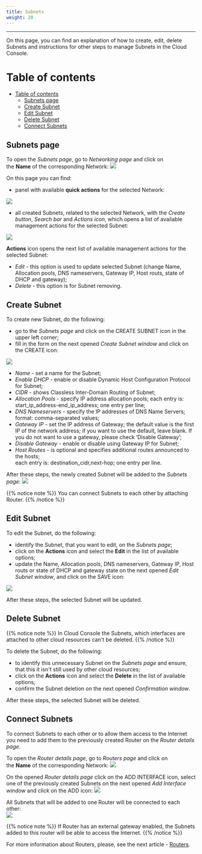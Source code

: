 ```yaml
---
title: Subnets
weight: 20
---
```

___
On this page, you can find an explanation of how to create, edit, delete Subnets and instructions for other steps to manage Subnets in the Cloud Console.

# Table of contents
- [Table of contents](#table-of-contents)
  - [Subnets page](#subnets-page)
  - [Create Subnet](#create-subnet)
  - [Edit Subnet](#edit-subnet)
  - [Delete Subnet](#delete-subnet)
  - [Connect Subnets](#connect-subnets)

## Subnets page
To open the *Subnets page*, go to *Networking page* and click on the **Name** of the corresponding Network:
![](../../../assets/images/networks/4.png?classes=border,shadow) 

On this page you can find:
- panel with available **quick actions** for the selected Network:
 
![](../../../assets/images/networks/net-14.png?width=25pc&classes=border,shadow)  

- all created Subnets, related to the selected Network, with the *Create button*, *Search bar* and *Actions icon*, which opens a list of available management actions for the selected Subnet:

![](../../../assets/images/networks/7.png?classes=border,shadow) 

**Actions** icon opens the next list of available management actions for the selected Subnet:
- *Edit* - this option is used to update selected Subnet (change Name, Allocation pools, DNS nameservers, Gateway IP, Host routs, state of DHCP and gateway); 
- *Delete* - this option is for Subnet removing.

## Create Subnet

To create new Subnet, do the following:
- go to the *Subnets page* and click on the CREATE SUBNET icon in the upper left corner;
- fill in the form on the next opened *Create Subnet* *window* and click on the CREATE icon:

![](../../../assets/images/networks/6.png?width=35pc&classes=border,shadow)
  - *Name* - set a name for the Subnet;
  - *Enable DHCP* - enable or disable Dynamic Host Configuration Protocol for Subnet;
  - *CIDR* - shows Classless Inter-Domain Routing of Subnet;
  - *Allocation Pools* - specify IP address allocation pools; each entry is: start_ip_address-end_ip_address; one entry per line;
  - *DNS Nameservers* - specify the IP addresses of DNS Name Servers; format: comma-separated values;
  - *Gateway IP* - set the IP address of Gateway; the default value is the first IP of the network address; if you want to use the default, leave blank. If you do not want to use a gateway, please check ‘Disable Gateway’;
  - *Disable Gateway* - enable or disable using Gateway IP for Subnet;
  - *Host Routes* - is optional and specifies additional routes announced to the hosts;  
  each entry is: destination_cidr,next-hop; one entry per line.

After these steps, the newly created Subnet will be added to the *Subnets page*:
![](../../../assets/images/networks/16.png?classes=border,shadow)

{{% notice note %}}
You can connect Subnets to each other by attaching Router.
{{% /notice %}}

## Edit Subnet
To edit the Subnet, do the following:
- identify the Subnet, that you want to edit, on the *Subnets page*;
- click on the **Actions** icon and select the **Edit** in the list of available options;
- update the Name, Allocation pools, DNS nameservers, Gateway IP, Host routs or state of DHCP and gateway state on the next opened *Edit Subnet window*, and click on the SAVE icon:

![](../../../assets/images/networks/8.png?width=35pc&classes=border,shadow)

After these steps, the selected Subnet will be updated.

## Delete Subnet

{{% notice note %}}
In Cloud Console the Subnets, which interfaces are attached to other cloud resources can't be deleted.
{{% /notice %}}

To delete the Subnet, do the following:
- to identify this unnecessary Subnet on the *Subnets page* and ensure, that this it isn't still used by other cloud resources;
- click on the **Actions** icon and select the **Delete** in the list of available options;
- confirm the Subnet deletion on the next opened *Confirmation window*.  

After these steps, the selected Subnet will be deleted.   

## Connect Subnets 
To connect Subnets to each other or to allow them access to the Internet you need to add them to the previously created Router on the *Router details page*.  

To open the *Router details page*, go to *Routers page* and click on the **Name** of the corresponding Network:
![](../../../assets/images/networks/17.png?classes=border,shadow) 

On the opened *Router details page* click on the ADD INTERFACE icon, select one of the previously created Subnets on the next opened *Add Interface window* and click on the ADD icon:
![](../../../assets/images/networks/18.png?width=35pc&classes=border,shadow) 

All Subnets that will be added to one Router will be connected to each other:   
![](../../../assets/images/networks/19.png?classes=border,shadow) 

{{% notice note %}}
If Router has an external gateway enabled, the Subnets added to this router will be able to access the Internet.
{{% /notice %}} 

For more information about Routers, please, see the next article - [Routers](https://docs.ventuscloud.eu/products/networking/routers/).  
